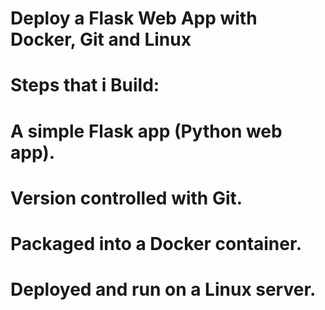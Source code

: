 # Deploy a Flask Web App with Docker, Git and Linux
# Steps that i Build:
# A simple Flask app (Python web app).

# Version controlled with Git.

# Packaged into a Docker container.

# Deployed and run on a Linux server.
